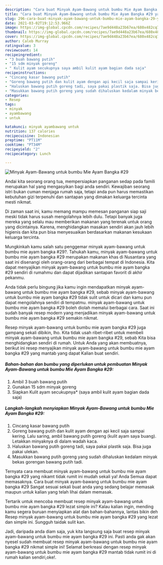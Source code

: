 ```yaml
---
description: "Cara buat Minyak Ayam-Bawang untuk bumbu Mie Ayam Bangka #29 yang enak Untuk Jualan"
title: "Cara buat Minyak Ayam-Bawang untuk bumbu Mie Ayam Bangka #29 yang enak Untuk Jualan"
slug: 296-cara-buat-minyak-ayam-bawang-untuk-bumbu-mie-ayam-bangka-29-yang-enak-untuk-jualan
date: 2021-03-02T19:12:53.966Z
image: https://img-global.cpcdn.com/recipes/7ae9d448a23b67ea/680x482cq70/minyak-ayam-bawang-untuk-bumbu-mie-ayam-bangka-29-foto-resep-utama.jpg
thumbnail: https://img-global.cpcdn.com/recipes/7ae9d448a23b67ea/680x482cq70/minyak-ayam-bawang-untuk-bumbu-mie-ayam-bangka-29-foto-resep-utama.jpg
cover: https://img-global.cpcdn.com/recipes/7ae9d448a23b67ea/680x482cq70/minyak-ayam-bawang-untuk-bumbu-mie-ayam-bangka-29-foto-resep-utama.jpg
author: Caleb Murray
ratingvalue: 3
reviewcount: 14
recipeingredient:
- "3 buah bawang putih"
- "15 sdm minyak goreng"
- " Kulit ayam secukupnya saya ambil kulit ayam bagian dada saja"
recipeinstructions:
- "Cincang kasar bawang putih"
- "Goreng bawang putih dan kulit ayam dengan api kecil saja sampai kering. Lalu saring, ambil bawang putih goreng (kulit ayam saya buang). Letakkan minyaknya di dalam wadah kaca."
- "Haluskan bawang putih goreng tadi, saya pakai plastik saja. Bisa juga pakai ulekan."
- "Masukkan bawang putih goreng yang sudah dihaluskan kedalam minyak bekas gorengan bawang putih tadi."
categories:
- Resep
tags:
- minyak
- ayambawang
- untuk

katakunci: minyak ayambawang untuk 
nutrition: 137 calories
recipecuisine: Indonesian
preptime: "PT11M"
cooktime: "PT34M"
recipeyield: "2"
recipecategory: Lunch

---
```



![Minyak Ayam-Bawang untuk bumbu Mie Ayam Bangka #29](https://img-global.cpcdn.com/recipes/7ae9d448a23b67ea/680x482cq70/minyak-ayam-bawang-untuk-bumbu-mie-ayam-bangka-29-foto-resep-utama.jpg)

Andai kita seorang orang tua, mempersiapkan panganan sedap pada famili merupakan hal yang mengasyikan bagi anda sendiri. Kewajiban seorang istri bukan cuman menjaga rumah saja, tetapi anda pun harus memastikan kebutuhan gizi terpenuhi dan santapan yang dimakan keluarga tercinta mesti nikmat.

Di zaman  saat ini, kamu memang mampu memesan panganan siap saji meski tidak harus susah mengolahnya lebih dulu. Tetapi banyak juga mereka yang selalu mau memberikan makanan yang terenak untuk orang yang dicintainya. Karena, menghidangkan masakan sendiri akan jauh lebih higienis dan kita pun bisa menyesuaikan berdasarkan makanan kesukaan keluarga tercinta. 



Mungkinkah kamu salah satu penggemar minyak ayam-bawang untuk bumbu mie ayam bangka #29?. Tahukah kamu, minyak ayam-bawang untuk bumbu mie ayam bangka #29 merupakan makanan khas di Nusantara yang saat ini disenangi oleh orang-orang dari berbagai tempat di Indonesia. Kita dapat menyajikan minyak ayam-bawang untuk bumbu mie ayam bangka #29 sendiri di rumahmu dan dapat dijadikan santapan favorit di akhir pekanmu.

Anda tidak perlu bingung jika kamu ingin mendapatkan minyak ayam-bawang untuk bumbu mie ayam bangka #29, sebab minyak ayam-bawang untuk bumbu mie ayam bangka #29 tidak sulit untuk dicari dan kamu pun dapat mengolahnya sendiri di tempatmu. minyak ayam-bawang untuk bumbu mie ayam bangka #29 boleh diolah memalui berbagai cara. Saat ini sudah banyak resep modern yang menjadikan minyak ayam-bawang untuk bumbu mie ayam bangka #29 semakin nikmat.

Resep minyak ayam-bawang untuk bumbu mie ayam bangka #29 juga gampang sekali dibikin, lho. Kita tidak usah ribet-ribet untuk membeli minyak ayam-bawang untuk bumbu mie ayam bangka #29, sebab Kita bisa menghidangkan sendiri di rumah. Untuk Anda yang akan membuatnya, berikut ini resep menyajikan minyak ayam-bawang untuk bumbu mie ayam bangka #29 yang mantab yang dapat Kalian buat sendiri.

<!--inarticleads1-->

##### Bahan-bahan dan bumbu yang diperlukan untuk pembuatan Minyak Ayam-Bawang untuk bumbu Mie Ayam Bangka #29:

1. Ambil 3 buah bawang putih
1. Gunakan 15 sdm minyak goreng
1. Siapkan  Kulit ayam secukupnya* (saya ambil kulit ayam bagian dada saja)




<!--inarticleads2-->

##### Langkah-langkah menyiapkan Minyak Ayam-Bawang untuk bumbu Mie Ayam Bangka #29:

1. Cincang kasar bawang putih
1. Goreng bawang putih dan kulit ayam dengan api kecil saja sampai kering. Lalu saring, ambil bawang putih goreng (kulit ayam saya buang). Letakkan minyaknya di dalam wadah kaca.
1. Haluskan bawang putih goreng tadi, saya pakai plastik saja. Bisa juga pakai ulekan.
1. Masukkan bawang putih goreng yang sudah dihaluskan kedalam minyak bekas gorengan bawang putih tadi.




Ternyata cara membuat minyak ayam-bawang untuk bumbu mie ayam bangka #29 yang nikamt tidak rumit ini mudah sekali ya! Anda Semua dapat memasaknya. Cara buat minyak ayam-bawang untuk bumbu mie ayam bangka #29 Sangat sesuai sekali buat anda yang sedang belajar memasak maupun untuk kalian yang telah lihai dalam memasak.

Tertarik untuk mencoba membuat resep minyak ayam-bawang untuk bumbu mie ayam bangka #29 lezat simple ini? Kalau kalian ingin, mending kamu segera buruan menyiapkan alat dan bahan-bahannya, lantas bikin deh Resep minyak ayam-bawang untuk bumbu mie ayam bangka #29 yang lezat dan simple ini. Sungguh taidak sulit kan. 

Jadi, daripada anda diam saja, yuk kita langsung saja buat resep minyak ayam-bawang untuk bumbu mie ayam bangka #29 ini. Pasti anda gak akan nyesel sudah membuat resep minyak ayam-bawang untuk bumbu mie ayam bangka #29 nikmat simple ini! Selamat berkreasi dengan resep minyak ayam-bawang untuk bumbu mie ayam bangka #29 mantab tidak rumit ini di rumah kalian sendiri,oke!.

